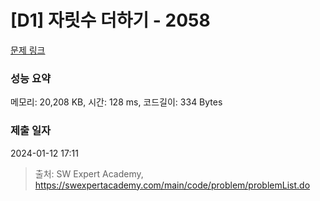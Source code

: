 # [D1] 자릿수 더하기 - 2058 

[문제 링크](https://swexpertacademy.com/main/code/problem/problemDetail.do?contestProbId=AV5QPRjqA10DFAUq) 

### 성능 요약

메모리: 20,208 KB, 시간: 128 ms, 코드길이: 334 Bytes

### 제출 일자

2024-01-12 17:11



> 출처: SW Expert Academy, https://swexpertacademy.com/main/code/problem/problemList.do